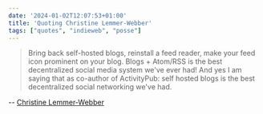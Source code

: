 ```yaml
---
date: '2024-01-02T12:07:53+01:00'
title: 'Quoting Christine Lemmer-Webber'
tags: ["quotes", "indieweb", "posse"]
---
```


> Bring back self-hosted blogs, reinstall a feed reader, make your feed icon prominent on your blog.  Blogs + Atom/RSS is the best decentralized social media system we've ever had!  And yes I am saying that as co-author of ActivityPub: self hosted blogs is the best decentralized social networking we've had.

-- [Christine Lemmer-Webber](https://octodon.social/@cwebber/111647596861000656)

